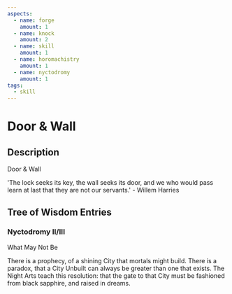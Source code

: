 ```yaml
---
aspects: 
  - name: forge
    amount: 1
  - name: knock
    amount: 2
  - name: skill
    amount: 1
  - name: horomachistry
    amount: 1
  - name: nyctodromy
    amount: 1
tags:
  - skill
---
```


# Door & Wall

## Description
Door & Wall

'The lock seeks its key, the wall seeks its door, and we who would pass learn at last that they are not our servants.' - Willem Harries
## Tree of Wisdom Entries

### Nyctodromy II/III
What May Not Be

There is a prophecy, of a shining City that mortals might build. There is a paradox, that a City Unbuilt can always be greater than one that exists. The Night Arts teach this resolution: that the gate to that City must be fashioned from black sapphire, and raised in dreams. 
